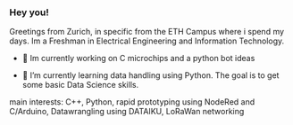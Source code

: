 ### Hey you!
Greetings from Zurich, in specific from the ETH Campus where i spend my days.
Im a Freshman in Electrical Engineering and Information Technology.


- 🔭 Im currently working on C microchips and a python bot ideas

- 🌱 I’m currently learning data handling using Python.
     The goal is to get some basic Data Science skills.

main interests: C++, Python, rapid prototyping using NodeRed and C/Arduino, Datawrangling using DATAIKU, LoRaWan networking
